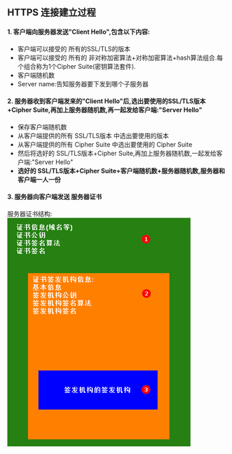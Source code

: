 ## HTTPS 连接建立过程

#### 1. 客户端向服务器发送"Client Hello",包含以下内容:
- 客户端可以接受的 所有的SSL/TLS的版本
- 客户端可以接受的 所有的 非对称加密算法+对称加密算法+hash算法组合.每个组合称为1个Cipher Suite(密钥算法套件).
- 客户端随机数
- Server name:告知服务器要下发到哪个子服务器
#### 2. 服务器收到客户端发来的"Client Hello"后,选出要使用的SSL/TLS版本+Cipher Suite,再加上服务器随机数,再一起发给客户端:"Server Hello"
- 保存客户端随机数
- 从客户端提供的所有 SSL/TLS版本 中选出要使用的版本
- 从客户端提供的所有 Cipher Suite 中选出要使用的 Cipher Suite
- 然后将选好的 SSL/TLS版本+Cipher Suite,再加上服务器随机数,一起发给客户端:"Server Hello"
- **选好的 SSL/TLS版本+Cipher Suite+客户端随机数+服务器随机数,服务器和客户端一人一份**
#### 3. 服务器向客户端发送 服务器证书
服务器证书结构:<br/>
![服务器证书结构](https://github.com/HuanHaiLiuXin/Docs/blob/master/%E5%9B%BE%E7%A4%BA/%E6%9C%8D%E5%8A%A1%E5%99%A8%E8%AF%81%E4%B9%A6%E7%BB%93%E6%9E%84.png)
